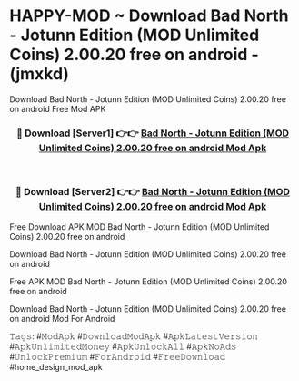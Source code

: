 # HAPPY-MOD ~ Download Bad North - Jotunn Edition (MOD Unlimited Coins) 2.00.20 free on android - (jmxkd)
Download Bad North - Jotunn Edition (MOD Unlimited Coins) 2.00.20 free on android Free Mod APK

<div align="center">
<h3>🔴 Download [Server1] 👉👉 <a href="https://apk-comot.site?title=Bad_North_-_Jotunn_Edition_(MOD_Unlimited_Coins)_2.00.20_free_on_android">Bad North - Jotunn Edition (MOD Unlimited Coins) 2.00.20 free on android Mod Apk</a></h3><br>

<h3>🔴 Download [Server2] 👉👉 <a href="https://apk-comot.site?title=Bad_North_-_Jotunn_Edition_(MOD_Unlimited_Coins)_2.00.20_free_on_android">Bad North - Jotunn Edition (MOD Unlimited Coins) 2.00.20 free on android Mod Apk</a></h3>
</div>


Free Download APK MOD Bad North - Jotunn Edition (MOD Unlimited Coins) 2.00.20 free on android

Download Bad North - Jotunn Edition (MOD Unlimited Coins) 2.00.20 free on android 

Free APK MOD Bad North - Jotunn Edition (MOD Unlimited Coins) 2.00.20 free on android 

Download Bad North - Jotunn Edition (MOD Unlimited Coins) 2.00.20 free on android Mod For Android

𝚃𝚊𝚐𝚜: #𝙼𝚘𝚍𝙰𝚙𝚔 #𝙳𝚘𝚠𝚗𝚕𝚘𝚊𝚍𝙼𝚘𝚍𝙰𝚙𝚔 #𝙰𝚙𝚔𝙻𝚊𝚝𝚎𝚜𝚝𝚅𝚎𝚛𝚜𝚒𝚘𝚗 #𝙰𝚙𝚔𝚄𝚗𝚕𝚒𝚖𝚒𝚝𝚎𝚍𝙼𝚘𝚗𝚎𝚢 #𝙰𝚙𝚔𝚄𝚗𝚕𝚘𝚌𝚔𝙰𝚕𝚕 #𝙰𝚙𝚔𝙽𝚘𝙰𝚍𝚜 #𝚄𝚗𝚕𝚘𝚌𝚔𝙿𝚛𝚎𝚖𝚒𝚞𝚖 #𝙵𝚘𝚛𝙰𝚗𝚍𝚛𝚘𝚒𝚍 #𝙵𝚛𝚎𝚎𝙳𝚘𝚠𝚗𝚕𝚘𝚊𝚍 #home_design_mod_apk
